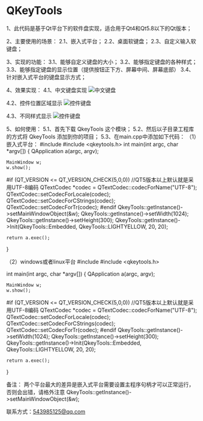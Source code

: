 # QKeyTools

1、此代码是基于Qt平台下的软件盘实现，适合用于Qt4和Qt5.8以下的Qt版本；

2、主要使用的场景：
2.1、嵌入式平台；
2.2、桌面软键盘；
2.3、自定义输入软键盘；
 
3、实现的功能：
3.1、能够自定义键盘的大小；
3.2、能够指定键盘的各种样式；
3.3、能够指定键盘的显示位置（提供按钮正下方、屏幕中间、屏幕底部）
3.4、针对嵌入式平台的键盘显示方式；
  
4、效果实现：
4.1、中文键盘实现
![中文键盘](https://github.com/wodelover/QKeyTools/blob/master/chinese.png)
  
4.2、控件位置区域显示
![控件键盘](https://github.com/wodelover/QKeyTools/blob/master/control.png)
  
4.3、不同样式显示
![控件键盘](https://github.com/wodelover/QKeyTools/blob/master/style1.png)

5、如何使用：
5.1、首先下载 QkeyTools 这个模块；
5.2、然后以子目录工程库的方式将 QkeyTools 添加到你的项目；
5.3、在main.cpp中添加如下代码：
（1）嵌入式平台：
#include <QTextCodec>
#include <qkeytools.h>
 int main(int argc, char *argv[])
{
    QApplication a(argc, argv);

    MainWindow w;
    w.show();

#if (QT_VERSION <= QT_VERSION_CHECK(5,0,0))
    //QT5版本以上默认就是采用UTF-8编码
    QTextCodec *codec = QTextCodec::codecForName("UTF-8");
    QTextCodec::setCodecForLocale(codec);
    QTextCodec::setCodecForCStrings(codec);
    QTextCodec::setCodecForTr(codec);
#endif
    QkeyTools::getInstance()->setMainWindowObject(&w);
    QkeyTools::getInstance()->setWidth(1024);
    QkeyTools::getInstance()->setHeight(300);
    QkeyTools::getInstance()->Init(QkeyTools::Embedded, QkeyTools::LIGHTYELLOW, 20, 20);

    return a.exec();
}

（2）windows或者linux平台
#include <QTextCodec>
#include <qkeytools.h>

int main(int argc, char *argv[])
{
    QApplication a(argc, argv);

    MainWindow w;
    w.show();

#if (QT_VERSION <= QT_VERSION_CHECK(5,0,0))
    //QT5版本以上默认就是采用UTF-8编码
    QTextCodec *codec = QTextCodec::codecForName("UTF-8");
    QTextCodec::setCodecForLocale(codec);
    QTextCodec::setCodecForCStrings(codec);
    QTextCodec::setCodecForTr(codec);
#endif
    QkeyTools::getInstance()->setWidth(1024);
    QkeyTools::getInstance()->setHeight(300);
    QkeyTools::getInstance()->Init(QkeyTools::Embedded, QkeyTools::LIGHTYELLOW, 20, 20);

    return a.exec();
}

备注： 两个平台最大的差异是嵌入式平台需要设置主程序句柄才可以正常运行，否则会出错，请格外注意
QkeyTools::getInstance()->setMainWindowObject(&w);

联系方式：543985125@qq.com

